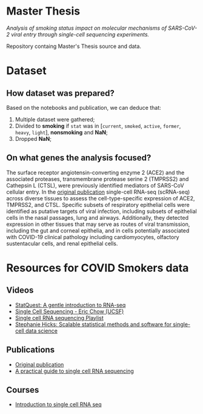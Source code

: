 # Master Thesis

*Analysis of smoking status impact on molecular mechanisms of SARS-CoV-2 viral entry through single-cell sequencing experiments.*

Repository containg Master's Thesis source and data.

# Dataset

## How dataset was prepared?

Based on the notebooks and publication, we can deduce that:
1. Multiple dataset were gathered;
2. Divided to **smoking** if `stat` was in [`current`, `smoked`, `active`, `former`, `heavy`, `light`], **nonsmoking** and **NaN**;
3. Dropped **NaN**;

## On what genes the analysis focused?

The surface receptor angiotensin-converting enzyme 2 (ACE2) and the associated proteases, transmembrane protease serine 2 (TMPRSS2) and Cathepsin L (CTSL), were previously identified mediators of SARS-CoV cellular entry. In the [original publication][pub-org] single-cell RNA-seq (scRNA-seq) across diverse tissues to assess the cell-type-specific expression of ACE2, TMPRSS2, and CTSL. Specific subsets of respiratory epithelial cells were identified as putative targets of viral infection, including subsets of epithelial cells in the nasal passages, lung and airways. Additionally, they detected expression in other tissues that may serve as routes of viral transmission, including the gut and corneal epithelia, and in cells potentially associated with COVID-19 clinical pathology including cardiomyocytes, olfactory sustentacular cells, and renal epithelial cells.

# Resources for COVID Smokers data

## Videos

- [StatQuest: A gentle introduction to RNA-seq][yt-statquest-rna-seq]
- [Single Cell Sequencing - Eric Chow (UCSF)][yt-chow-sc-seq]
- [Single cell RNA sequencing Playlist][yt-rna-seq-lst]
- [Stephanie Hicks: Scalable statistical methods and software for single-cell data science][yt-hicks-sc-seq]

## Publications

- [Original publication][pub-org]
- [A practical guide to single cell RNA sequencing][pub-sc-rna]

## Courses

- [Introduction to single cell RNA seq][intro-sc-rna-seq]


<!-- Resources -->

[pub-org]: https://www.biorxiv.org/content/10.1101/2020.04.19.049254v1
[pub-sc-rna]: https://genomemedicine.biomedcentral.com/articles/10.1186/s13073-017-0467-4
[intro-sc-rna-seq]: https://scrnaseq-course.cog.sanger.ac.uk/website/introduction-to-single-cell-rna-seq.html
[yt-statquest-rna-seq]: https://www.youtube.com/watch?v=tlf6wYJrwKY
[yt-chow-sc-seq]: https://www.youtube.com/watch?v=k9VFNLLQP8c
[yt-rna-seq-lst]: https://www.youtube.com/playlist?list=PLjiXAZO27elC_xnk7gVNM85I2IQl5BEJN
[yt-hicks-sc-seq]: https://www.youtube.com/watch?v=Sqr2UFpJKkM